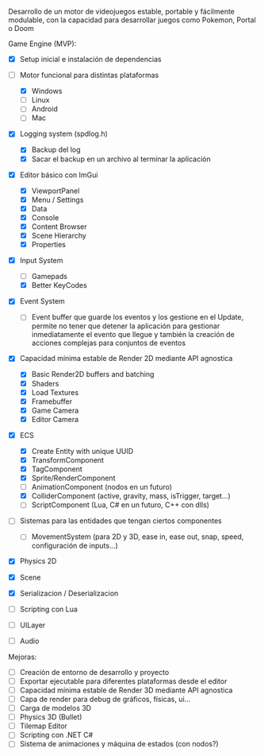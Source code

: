 Desarrollo de un motor de videojuegos estable, portable y fácilmente modulable,
con la capacidad para desarrollar juegos como Pokemon, Portal o Doom

Game Engine (MVP):  

 - [X] Setup inicial e instalación de dependencias  

 - [ ] Motor funcional para distintas plataformas  
     - [X] Windows  
     - [ ] Linux  
     - [ ] Android  
     - [ ] Mac  

 - [X] Logging system (spdlog.h)  
     - [X] Backup del log  
     - [X] Sacar el backup en un archivo al terminar la aplicación  

 - [x] Editor básico con ImGui  
     - [X] ViewportPanel  
     - [x] Menu / Settings  
     - [x] Data    
     - [x] Console  
     - [x] Content Browser  
     - [x] Scene Hierarchy  
     - [x] Properties

 - [X] Input System  
     - [ ] Gamepads  
     - [x] Better KeyCodes  

 - [X] Event System  
     - [ ] Event buffer que guarde los eventos y los gestione en el Update, permite no tener que detener la aplicación para gestionar inmediatamente el evento que llegue y también la creación de acciones complejas para conjuntos de eventos  

 - [X] Capacidad mínima estable de Render 2D mediante API agnostica  
     - [X] Basic Render2D buffers and batching  
     - [X] Shaders  
     - [X] Load Textures  
     - [X] Framebuffer  
     - [X] Game Camera  
     - [X] Editor Camera  

 - [X] ECS
     - [X] Create Entity with unique UUID  
     - [X] TransformComponent  
     - [X] TagComponent  
     - [x] Sprite/RenderComponent  
     - [ ] AnimationComponent (nodos en un futuro)  
     - [X] ColliderComponent (active, gravity, mass, isTrigger, target...)  
     - [ ] ScriptComponent (Lua, C# en un futuro, C++ con dlls)

 - [ ] Sistemas para las entidades que tengan ciertos componentes  
     - [ ] MovementSystem (para 2D y 3D, ease in, ease out, snap, speed, configuración de inputs...)  

 - [X] Physics 2D  
 - [X] Scene  
 - [X] Serializacion / Deserializacion  
 - [ ] Scripting con Lua  
 - [ ] UILayer  
 - [ ] Audio  



Mejoras:  
 - [ ] Creación de entorno de desarrollo y proyecto  
 - [ ] Exportar ejecutable para diferentes plataformas desde el editor  
 - [ ] Capacidad mínima estable de Render 3D mediante API agnostica  
 - [ ] Capa de render para debug de gráficos, físicas, ui...  
 - [ ] Carga de modelos 3D  
 - [ ] Physics 3D (Bullet)  
 - [ ] Tilemap Editor  
 - [ ] Scripting con .NET C#  
 - [ ] Sistema de animaciones y máquina de estados (con nodos?)  